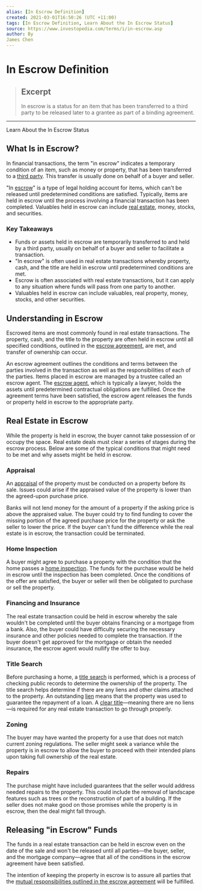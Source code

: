 ```yaml
---
alias: [In Escrow Definition]
created: 2021-03-01T16:50:26 (UTC +11:00)
tags: [In Escrow Definition, Learn About the In Escrow Status]
source: https://www.investopedia.com/terms/i/in-escrow.asp
author: By
James Chen
---
```


# In Escrow Definition

> ## Excerpt
> In escrow is a status for an item that has been transferred to a third party to be released later to a grantee as part of a binding agreement.

---

Learn About the In Escrow Status
## What Is in Escrow?

In financial transactions, the term "in escrow" indicates a temporary condition of an item, such as money or property, that has been transferred to a [third party](https://www.investopedia.com/terms/t/third-party.asp). This transfer is usually done on behalf of a buyer and seller.

"In [escrow](https://www.investopedia.com/terms/e/escrow.asp)" is a type of legal holding account for items, which can't be released until predetermined conditions are satisfied. Typically, items are held in escrow until the process involving a financial transaction has been completed. Valuables held in escrow can include [real estate](https://www.investopedia.com/terms/r/realestate.asp), money, stocks, and securities.

### Key Takeaways

-   Funds or assets held in escrow are temporarily transferred to and held by a third party, usually on behalf of a buyer and seller to facilitate a transaction.
-   "In escrow" is often used in real estate transactions whereby property, cash, and the title are held in escrow until predetermined conditions are met.
-   Escrow is often associated with real estate transactions, but it can apply to any situation where funds will pass from one party to another.
-   Valuables held in escrow can include valuables, real property, money, stocks, and other securities.

## Understanding in Escrow

Escrowed items are most commonly found in real estate transactions. The property, cash, and the title to the property are often held in escrow until all specified conditions, outlined in the [escrow agreement](https://www.investopedia.com/terms/e/escrowagreement.asp), are met, and transfer of ownership can occur.

An escrow agreement outlines the conditions and terms between the parties involved in the transaction as well as the responsibilities of each of the parties. Items placed in escrow are managed by a trustee called an escrow agent. The [escrow agent](https://www.investopedia.com/terms/e/escrow_agent.asp), which is typically a lawyer, holds the assets until predetermined contractual obligations are fulfilled. Once the agreement terms have been satisfied, the escrow agent releases the funds or property held in escrow to the appropriate party.

## Real Estate in Escrow

While the property is held in escrow, the buyer cannot take possession of or occupy the space. Real estate deals must clear a series of stages during the escrow process. Below are some of the typical conditions that might need to be met and why assets might be held in escrow.

### Appraisal

An [appraisal](https://www.investopedia.com/terms/a/appraisal.asp) of the property must be conducted on a property before its sale. Issues could arise if the appraised value of the property is lower than the agreed-upon purchase price.

Banks will not lend money for the amount of a property if the asking price is above the appraised value. The buyer could try to find funding to cover the missing portion of the agreed purchase price for the property or ask the seller to lower the price. If the buyer can't fund the difference while the real estate is in escrow, the transaction could be terminated.

### Home Inspection

A buyer might agree to purchase a property with the condition that the home passes a [home inspection](https://www.investopedia.com/terms/h/home-inspection.asp). The funds for the purchase would be held in escrow until the inspection has been completed. Once the conditions of the offer are satisfied, the buyer or seller will then be obligated to purchase or sell the property.

### Financing and Insurance

The real estate transaction could be held in escrow whereby the sale wouldn't be completed until the buyer obtains financing or a mortgage from a bank. Also, the buyer could have difficulty securing the necessary insurance and other policies needed to complete the transaction. If the buyer doesn't get approved for the mortgage or obtain the needed insurance, the escrow agent would nullify the offer to buy.

### Title Search

Before purchasing a home, a [title search](https://www.investopedia.com/terms/t/titlesearch.asp) is performed, which is a process of checking public records to determine the ownership of the property. The title search helps determine if there are any liens and other claims attached to the property. An outstanding [lien](https://www.investopedia.com/terms/l/lien.asp) means that the property was used to guarantee the repayment of a loan. A [clear title](https://www.investopedia.com/terms/c/clear-title.asp)—meaning there are no liens—is required for any real estate transaction to go through properly.

### Zoning

The buyer may have wanted the property for a use that does not match current zoning regulations. The seller might seek a variance while the property is in escrow to allow the buyer to proceed with their intended plans upon taking full ownership of the real estate.

### Repairs

The purchase might have included guarantees that the seller would address needed repairs to the property. This could include the removal of landscape features such as trees or the reconstruction of part of a building. If the seller does not make good on those promises while the property is in escrow, then the deal might fall through.

## Releasing "in Escrow" Funds

The funds in a real estate transaction can be held in escrow even on the date of the sale and won't be released until all parties—the buyer, seller, and the mortgage company—agree that all of the conditions in the escrow agreement have been satisfied.

The intention of keeping the property in escrow is to assure all parties that the [mutual responsibilities outlined in the escrow agreement](https://www.investopedia.com/mortgage/escrow-process-requirements/) will be fulfilled.
